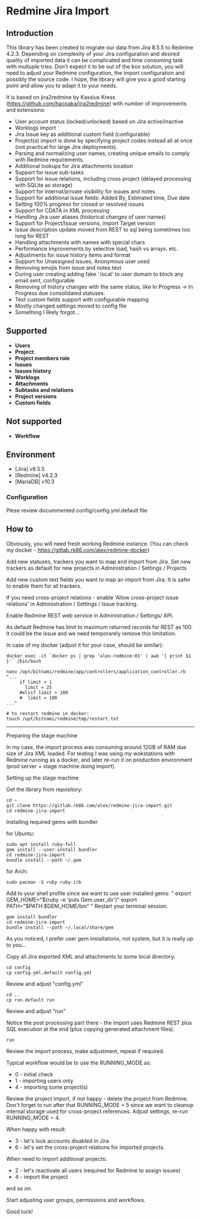 # Redmine Jira Import

## Introduction
This library has been created to migrate our data from Jira 8.5.5 to Redmine 4.2.3.
Depending on complexity of your Jira configuration and desired quality of imported data
it can be complicated and time consuming task with multuple tries.
Don't expect it to be out of the box solution, you will need to adjust your Redmine configuration,
the import configuration and possibly the source code.
I hope, the library will give you a good starting point and allow you to adapt it to your needs.

It is based on jira2redmine by Kassius Kress (https://github.com/hacpaka/jira2redmine)
with number of improvements and extensions:

- User account status (locked/unlocked) based on Jira active/inactive
- Worklogs import
- Jira Issue key as additional custom field (configurable)
- Project(s) import is done by specifying project codes instead all at once (not practical for large Jira deployments).
- Parsing and normalizing user names, creating unique emails to comply with Redmine requirements.
- Additional lookups for Jira attachments location
- Support for issue sub-tasks
- Support for issue relations, including cross project (delayed processing with SQLite as storage)
- Support for internal/private visibility for issues and notes
- Support for additional issue fields: Added By, Estimated time, Due date
- Setting 100% progress for closed or resolved issues
- Support for CDATA in XML processing
- Handling Jira user aliases (historical changes of user names)
- Support for Project/Issue versions, import Target version
- Issue description update moved from REST to sql being sometimes too long for REST
- Handling attachments with names with special chars
- Performance improvements by selective load, hash vs arrays. etc.
- Adjustments for issue history items and format
- Support for Unassigned issues,  Anonymous user used
- Removing emojis from issue and notes text
- During user creating adding fake '.local' to user domain to block any email sent, configurable
- Removing of history changes with the same status, like In Progress -> In Progress due consolidated statuses.
- Text custom fields support with configurable mapping
- Mostly changed settings moved to config file
- Something I likely forgot...


## Supported
* **Users**
* **Project:**
* **Project members role**
* **Issues**
* **Issues history**
* **Worklogs**
* **Attachments**
* **Subtasks and relations**
* **Project versions**
* **Custom fields**

## Not supported
* **Workflow**

## Environment
* [Jira] v8.5.5
* [Redmine] v4.2.3
* [MariaDB] v10.3

### Configuration
Plese review docummented config/config.yml.default file

## How to
Obviously, you will need fresh working Redmine instance.
(You can check my docker - https://gitlab.rk86.com/alex/redmine-docker)

Add new statuses, trackers you want to map and import from Jira.
Set new trackers as default for new projects in Administration / Settings / Projects

Add new custom text fields you want to map an import from Jira.
It is safer to enable them for all trackers.

If you need cross-project relations - enable 'Allow cross-project issue relations'
in Administration / Settings / Issue tracking.

Enable Redmine REST web service in Administration / Settings/ API.

As default Redmine has limit to maximum returned records for REST as 100.
It could be the issue and we need temporarely remove this limitation.

In case of my docker (adjust it for your case, should be similar):

```
docker exec -it `docker ps | grep 'alex-redmine:01' | awk '{ print $1 }'` /bin/bash

nano /opt/bitnami/redmine/app/controllers/application_controller.rb
"...
     if limit < 1
       limit = 25
     #elsif limit > 100
     #  limit = 100
..."

# to restart redmine in docker:
touch /opt/bitnami/redmine/tmp/restart.txt
```

---
Preparing the stage machine

In my case, the import process was consuming around 12GB of RAM due size of Jira XML loaded.
For testing I was using my wokstations with Redmine running as a docker, and later re-run it on
production environment (prod server + stage machine doing import).

Setting up the stage machine

Get the library from repository:
```
cd ~
git clone https://gitlab.rk86.com/alex/redmine-jira-import.git
cd redmine-jira-import

```

Installing required gems with bundler

for Ubuntu:

```
sudo apt install ruby-full
gem install --user-install bundler
cd redmine-jira-import
bundle install --path ~/.gem
```

for Arch:

```
sudo pacman -S ruby ruby-irb
```

Add to your shell profile since we want to use user installed gems:
"
export GEM_HOME="$(ruby -e 'puts Gem.user_dir')"
export PATH="$PATH:$GEM_HOME/bin"
"
Restart your terminal session.

```
gem install bundler
cd redmine-jira-import
bundle install --path ~/.local/share/gem
```

As you noticed, I prefer user gem installations, not system,
but it is really up to you...

Copy all Jira exported XML and attachments to some local directory.

```
cd config
cp config.yml.default config.yml
```

Review and adjust "config.yml"

```
cd ..
cp run.default run
```

Review and adjust "run"

Notice the post processing part there - the import uses Redmine REST plus SQL execution
at the end (plus copying generated attachment files).

```
run
```

Review the import process, make adjustment, repeat if required.

Typical workflow would be to use the RUNNING_MODE as:
- 0 - initial check
- 1 - importing users only
- 4 - importing some project(s)

Review the project import, if not happy - delete the project from Redmine.
Don't forget to run after that RUNNING_MODE = 5 since we want to cleanup
internal storage used for cross-project references.
Adjust settings, re-run RUNNING_MODE = 4.

When happy with result:

- 3 - let's lock accounts disabled in Jira
- 6 - let's set the cross-project relations for imported projects.

When need to import additional projects:

- 2 - let's reactivate all users (required for Redmine to assign issues)
- 4 - import the project

and so on.

Start adjusting user groups, permissions and workflows.

Good luck!



